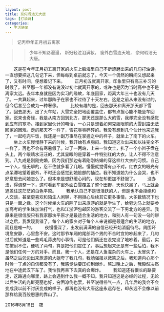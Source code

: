 ```yaml
---
layout: post
title: 奈何瑕洁无大唐
tags: [打油诗]
categories:
  - 生活随笔
---
```


> 记丙申年正月初五离家

>> 少年不知路漫漫，
>> 新妇轻泣泪满妆。
>> 窗外白雪连天地，
>> 奈何瑕洁无大唐。

　　这是在今年正月初五离开家的火车上脑海里自己不断琢磨出来的几句打油诗。一直想要把这几句记下来，但每每到桌前就忘了。今天一个偶然的瞬间又想起来了，又有时间，便想着记下来。
　　正月初五就离开家，印象里只有高三补习的时候了。甚至那一年都没有说没过初七就离开家的，或许也是因为当时高中也不是离家太远。去年本身就是因为实习的缘故，年底回家，距离大年三十也没有几天了。一共算起来，过年那阵子在家也不过待了十天左右。这是之前从来没有过的，但今后甚至会成为一种奢侈。
　　比较有趣的是，回去那天和离开那天都下雪了。回去那天，出了火车站，大雪完全把地面覆盖住，都有点担心能不能坐车回家。说来也奇怪，我是从南方回到北方，那天还是那么大的雪，我却完全没有感觉到应有的寒冷。接到家里伙计的电话，一心只是想着如何克服眼前的大雪封路无法回家的困难。走的那天不一样了，雪花零零碎碎的。我没有想到几个伙计也来送我了，一起吃完午饭，我还是一副万事尽在掌握之中的样子，就坐上了南下的火车。
　　坐上火车慢慢静下来的时候，我开始有点胸闷。我知道这次出来和以往完全不一样了，再也不会有寒暑假了。过了一两站，上来一位女士，扎了一个小辫子盘在头上，两个眼睛水汪汪的，尤其显眼的是穿着一件特别红的大衣，让人不得不注意到。八九成是刚刚完婚，因为我们那边有着刚刚结婚的穿这样红大衣的习惯。自己一个人，怪无聊的，忍不住就多看了几眼。慢慢就觉得有点不对，红衣女的眼光有点呆滞地望着窗外，不时还会感觉到她脸部的抽泣。我不知道她为什么会哭，也不好意思去问她怎么了。但本来是想舒缓心闷的，现在却更加不舒服了。
　　没办法，得调整一下，这时看到车窗外面白雪覆盖了整个田野，天也快黑了，马上就会遮盖住这茫茫的白色平原。
　　我承认自己不是很活跃的人，但是也不会拒绝和人交谈，甚至更喜欢和陌生人闲聊，不用担心后续其它更多事情，大多数情况下也只是一面之缘。这个时候坐火车的除了出来旅游的就是学生了，给旁边马上就要参加高考的学生妹加油打气，也和江浙沪包邮区的游客交流了一下男北方的差异。我原来是很信服只有我家那块平原才是最适合生活的地方，和别人有一句没一句的聊过之后，我发现我错了，每个人的家乡对于每个人来说都是最适合的生活的地方，而且是唯一的。
　　夜慢慢深了，出发前满满的自信已经开始消磨待尽。周围环境愈安静，心里愈不安。这时那节车厢的尾部两个男的不合时宜的吵起来了，几句过后就知道是一些鸡毛蒜皮的小事情。可是他们俩还在没完没了地吵着。最后，实在按耐不住，便吼了两句，算是把他们震住了。事后想起来还是有一些后怕，我不是他们任何一方的对手。而且，我一个人，还是在人鱼混杂的火车上，太冒失了。虽然之后旁边出来旅游的大姐夸了我几句，我勉强报以微笑之后，我知道内心那个时候一丁点的自信都没有了，我感觉快要压抑到爆炸。熬过晚上之后，我毅然决然地在中途武汉下车了。我怕我再呆下去真的会爆炸。
　　我知道还有很长的路要走，这路通向哪里，路上会遇到什么我一概不知。我只知道这是必经的过程，无论以后生活的光鲜亮丽也好，穷困潦倒也罢，甚至说得俗气一点，几年后的我会不会变成我以前不讨厌变成的样子，都再也没有大唐这座永远存在，却永远不会像以前那样给我百般恩惠的靠山了。

2016年8月16日　夜
